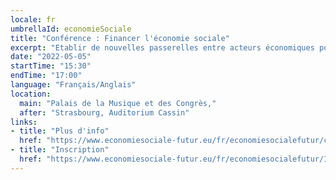 ```yaml
---
locale: fr
umbrellaId: economieSociale
title: "Conférence : Financer l'économie sociale"
excerpt: "Etablir de nouvelles passerelles entre acteurs économiques pour soutenir le développement de l'économie sociale."
date: "2022-05-05"
startTime: "15:30"
endTime: "17:00"
language: "Français/Anglais"
location:
  main: "Palais de la Musique et des Congrès,"
  after: "Strasbourg, Auditorium Cassin"
links:
- title: "Plus d'info"
  href: "https://www.economiesociale-futur.eu/fr/economiesocialefutur/conf2"
- title: "Inscription"
  href: "https://www.economiesociale-futur.eu/fr/economiesocialefutur/Inscription/"
---
```

